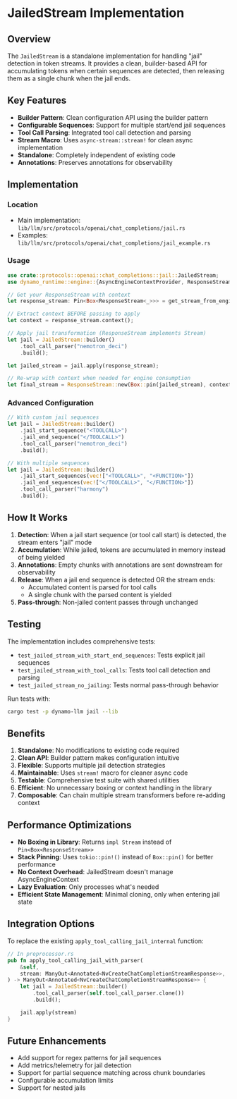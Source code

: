 <!--
SPDX-FileCopyrightText: Copyright (c) 2025 NVIDIA CORPORATION & AFFILIATES. All rights reserved.
SPDX-License-Identifier: Apache-2.0

Licensed under the Apache License, Version 2.0 (the "License");
you may not use this file except in compliance with the License.
You may obtain a copy of the License at

http://www.apache.org/licenses/LICENSE-2.0

Unless required by applicable law or agreed to in writing, software
distributed under the License is distributed on an "AS IS" BASIS,
WITHOUT WARRANTIES OR CONDITIONS OF ANY KIND, either express or implied.
See the License for the specific language governing permissions and
limitations under the License.
-->

# JailedStream Implementation

## Overview

The `JailedStream` is a standalone implementation for handling "jail" detection in token streams. It provides a clean, builder-based API for accumulating tokens when certain sequences are detected, then releasing them as a single chunk when the jail ends.

## Key Features

- **Builder Pattern**: Clean configuration API using the builder pattern
- **Configurable Sequences**: Support for multiple start/end jail sequences
- **Tool Call Parsing**: Integrated tool call detection and parsing
- **Stream Macro**: Uses `async-stream::stream!` for clean async implementation
- **Standalone**: Completely independent of existing code
- **Annotations**: Preserves annotations for observability

## Implementation

### Location
- Main implementation: `lib/llm/src/protocols/openai/chat_completions/jail.rs`
- Examples: `lib/llm/src/protocols/openai/chat_completions/jail_example.rs`

### Usage

```rust
use crate::protocols::openai::chat_completions::jail::JailedStream;
use dynamo_runtime::engine::{AsyncEngineContextProvider, ResponseStream};

// Get your ResponseStream with context
let response_stream: Pin<Box<ResponseStream<_>>> = get_stream_from_engine();

// Extract context BEFORE passing to apply
let context = response_stream.context();

// Apply jail transformation (ResponseStream implements Stream)
let jail = JailedStream::builder()
    .tool_call_parser("nemotron_deci")
    .build();

let jailed_stream = jail.apply(response_stream);

// Re-wrap with context when needed for engine consumption
let final_stream = ResponseStream::new(Box::pin(jailed_stream), context);
```

### Advanced Configuration

```rust
// With custom jail sequences
let jail = JailedStream::builder()
    .jail_start_sequence("<TOOLCALL>")
    .jail_end_sequence("</TOOLCALL>")
    .tool_call_parser("nemotron_deci")
    .build();

// With multiple sequences
let jail = JailedStream::builder()
    .jail_start_sequences(vec!["<TOOLCALL>", "<FUNCTION>"])
    .jail_end_sequences(vec!["</TOOLCALL>", "</FUNCTION>"])
    .tool_call_parser("harmony")
    .build();
```

## How It Works

1. **Detection**: When a jail start sequence (or tool call start) is detected, the stream enters "jail" mode
2. **Accumulation**: While jailed, tokens are accumulated in memory instead of being yielded
3. **Annotations**: Empty chunks with annotations are sent downstream for observability
4. **Release**: When a jail end sequence is detected OR the stream ends:
   - Accumulated content is parsed for tool calls
   - A single chunk with the parsed content is yielded
5. **Pass-through**: Non-jailed content passes through unchanged

## Testing

The implementation includes comprehensive tests:

- `test_jailed_stream_with_start_end_sequences`: Tests explicit jail sequences
- `test_jailed_stream_with_tool_calls`: Tests tool call detection and parsing
- `test_jailed_stream_no_jailing`: Tests normal pass-through behavior

Run tests with:
```bash
cargo test -p dynamo-llm jail --lib
```

## Benefits

1. **Standalone**: No modifications to existing code required
2. **Clean API**: Builder pattern makes configuration intuitive
3. **Flexible**: Supports multiple jail detection strategies
4. **Maintainable**: Uses `stream!` macro for cleaner async code
5. **Testable**: Comprehensive test suite with shared utilities
6. **Efficient**: No unnecessary boxing or context handling in the library
7. **Composable**: Can chain multiple stream transformers before re-adding context

## Performance Optimizations

- **No Boxing in Library**: Returns `impl Stream` instead of `Pin<Box<ResponseStream>>`
- **Stack Pinning**: Uses `tokio::pin!()` instead of `Box::pin()` for better performance
- **No Context Overhead**: JailedStream doesn't manage AsyncEngineContext
- **Lazy Evaluation**: Only processes what's needed
- **Efficient State Management**: Minimal cloning, only when entering jail state

## Integration Options

To replace the existing `apply_tool_calling_jail_internal` function:

```rust
// In preprocessor.rs
pub fn apply_tool_calling_jail_with_parser(
    &self,
    stream: ManyOut<Annotated<NvCreateChatCompletionStreamResponse>>,
) -> ManyOut<Annotated<NvCreateChatCompletionStreamResponse>> {
    let jail = JailedStream::builder()
        .tool_call_parser(self.tool_call_parser.clone())
        .build();

    jail.apply(stream)
}
```

## Future Enhancements

- Add support for regex patterns for jail sequences
- Add metrics/telemetry for jail detection
- Support for partial sequence matching across chunk boundaries
- Configurable accumulation limits
- Support for nested jails